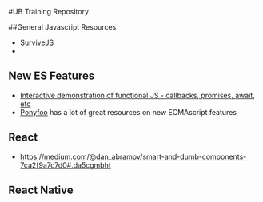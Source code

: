 #UB Training Repository

##General Javascript Resources
- [SurviveJS](https://leanpub.com/survivejs_webpack_react)
- 

## New ES Features
- [Interactive demonstration of functional JS - callbacks, promises, await, etc](http://rossboucher.com/await)
- [Ponyfoo](https://ponyfoo.com/) has a lot of great resources on new ECMAscript features

## React
- https://medium.com/@dan_abramov/smart-and-dumb-components-7ca2f9a7c7d0#.da5cgmbht

## React Native
